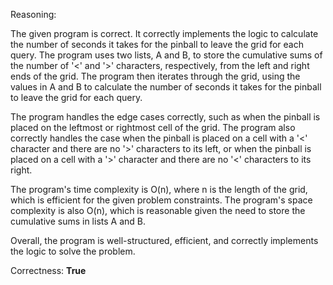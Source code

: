 Reasoning:

The given program is correct. It correctly implements the logic to calculate the number of seconds it takes for the pinball to leave the grid for each query. The program uses two lists, A and B, to store the cumulative sums of the number of '<' and '>' characters, respectively, from the left and right ends of the grid. The program then iterates through the grid, using the values in A and B to calculate the number of seconds it takes for the pinball to leave the grid for each query.

The program handles the edge cases correctly, such as when the pinball is placed on the leftmost or rightmost cell of the grid. The program also correctly handles the case when the pinball is placed on a cell with a '<' character and there are no '>' characters to its left, or when the pinball is placed on a cell with a '>' character and there are no '<' characters to its right.

The program's time complexity is O(n), where n is the length of the grid, which is efficient for the given problem constraints. The program's space complexity is also O(n), which is reasonable given the need to store the cumulative sums in lists A and B.

Overall, the program is well-structured, efficient, and correctly implements the logic to solve the problem.

Correctness: **True**